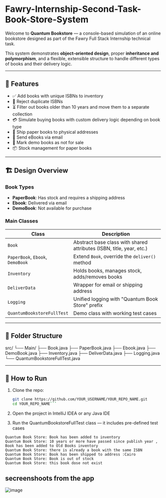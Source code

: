 ﻿# Fawry-Internship-Second-Task-Book-Store-System


Welcome to **Quantum Bookstore** — a console-based simulation of an online bookstore designed as part of the Fawry Full Stack Internship technical task.

This system demonstrates **object-oriented design**, proper **inheritance and polymorphism**, and a flexible, extensible structure to handle different types of books and their delivery logic.

---

## 📌 Features

- ✅ Add books with unique ISBNs to inventory
- 🚫 Reject duplicate ISBNs
- ⏳ Filter out books older than 10 years and move them to a separate collection
- 💳 Simulate buying books with custom delivery logic depending on book type
- 🚚 Ship paper books to physical addresses
- 📧 Send eBooks via email
- 👀 Mark demo books as not for sale
- 📦 Stock management for paper books

---

## 🏗️ Design Overview

### Book Types
- **PaperBook**: Has stock and requires a shipping address
- **Ebook**: Delivered via email
- **DemoBook**: Not available for purchase

### Main Classes
| Class | Description |
|-------|-------------|
| `Book` | Abstract base class with shared attributes (ISBN, title, year, etc.) |
| `PaperBook`, `Ebook`, `DemoBook` | Extend `Book`, override the `deliver()` method |
| `Inventory` | Holds books, manages stock, adds/removes books |
| `DeliverData` | Wrapper for email or shipping address |
| `Logging` | Unified logging with "Quantum Book Store" prefix |
| `QuantumBookstoreFullTest` | Demo class with working test cases |

---

## 📂 Folder Structure
src/
└── Main/
├── Book.java
├── PaperBook.java
├── Ebook.java
├── DemoBook.java
├── Inventory.java
├── DeliverData.java
├── Logging.java
└── QuantumBookstoreFullTest.java

---

## 🔧 How to Run

1. Clone the repo:
   ```bash
   git clone https://github.com/YOUR_USERNAME/YOUR_REPO_NAME.git
   cd YOUR_REPO_NAME```
2. Open the project in IntelliJ IDEA or any Java IDE

3. Run the QuantumBookstoreFullTest class — it includes pre-defined test cases
```
Quantum Book Store: Book has been added to inventory
Quantum Book Store: 10 years or more have passed since publish year , Book has been added to Old Books inventory
Quantum Book Store: there is already a book with the same ISBN
Quantum Book Store: Book has been shipped to address :Cairo
Quantum Book Store: Book is out of stock
Quantum Book Store: this book dose not exist
```

## secreenshoots from the app

![image](https://github.com/user-attachments/assets/81ff24a7-d91a-4715-9359-95989ddc6ac0)





